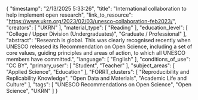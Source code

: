 {
    "timestamp": "2/13/2025 5:33:26",
    "title": "International collaboration to help implement open research",
    "link_to_resource": "https://www.ukrn.org/2023/02/03/unesco-collaboration-feb2023/",
    "creators": [
        "UKRN"
    ],
    "material_type": [
        "Reading"
    ],
    "education_level": [
        "College / Upper Division (Undergraduates)",
        "Graduate / Professional"
    ],
    "abstract": "Research is global. This was clearly recognised recently when UNESCO released its Recommendation on Open Science, including a set of core values, guiding principles and areas of action, to which all UNESCO members have committed.",
    "language": [
        "English"
    ],
    "conditions_of_use": "CC BY",
    "primary_user": [
        "Student",
        "Teacher"
    ],
    "subject_areas": [
        "Applied Science",
        "Education"
    ],
    "FORRT_clusters": [
        "Reproducibility and Replicability Knowledge",
        "Open Data and Materials",
        "Academic Life and Culture"
    ],
    "tags": [
        "UNESCO Recommendations on Open Science",
        "Open Science",
        "UKRN"
    ]
}